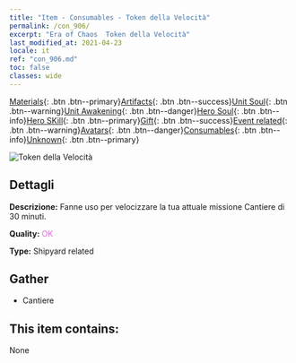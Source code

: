 ```yaml
---
title: "Item - Consumables - Token della Velocità"
permalink: /con_906/
excerpt: "Era of Chaos  Token della Velocità"
last_modified_at: 2021-04-23
locale: it
ref: "con_906.md"
toc: false
classes: wide
---
```

 [Materials](/ItemsIT/){: .btn .btn--primary}[Artifacts](/ItemsIT/Artifacts/){: .btn .btn--success}[Unit Soul](/ItemsIT/UnitSoul/){: .btn .btn--warning}[Unit Awakening](/ItemsIT/UnitAwakening/){: .btn .btn--danger}[Hero Soul](/ItemsIT/HeroSoul/){: .btn .btn--info}[Hero SKill](/ItemsIT/HeroSkill/){: .btn .btn--primary}[Gift](/ItemsIT/Gift/){: .btn .btn--success}[Event related](/ItemsIT/Events/){: .btn .btn--warning}[Avatars](/ItemsIT/Avatars/){: .btn .btn--danger}[Consumables](/ItemsIT/Consumables/){: .btn .btn--info}[Unknown](/ItemsIT/Unknown/){: .btn .btn--primary}

 ![Token della Velocità](/images/t/i_jiasujuanzhou.png)

## Dettagli
 **Descrizione:** Fanne uso per velocizzare la tua attuale missione Cantiere di 30 minuti.

 **Quality:** <span style="color: #DA70D6">OK</span>

 **Type:** Shipyard related

## Gather

*    Cantiere 

## This item contains:

  None

